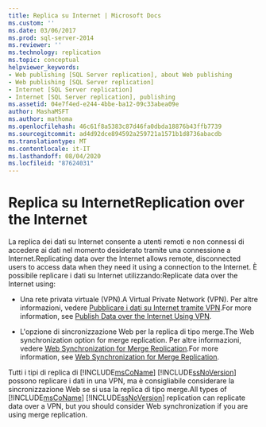```yaml
---
title: Replica su Internet | Microsoft Docs
ms.custom: ''
ms.date: 03/06/2017
ms.prod: sql-server-2014
ms.reviewer: ''
ms.technology: replication
ms.topic: conceptual
helpviewer_keywords:
- Web publishing [SQL Server replication], about Web publishing
- Web publishing [SQL Server replication]
- Internet [SQL Server replication]
- Internet [SQL Server replication], publishing
ms.assetid: 04e7f4ed-e244-4bbe-ba12-09c33abea09e
author: MashaMSFT
ms.author: mathoma
ms.openlocfilehash: 46c61f8a5383c87d46fa0dbda18876b43ffb7739
ms.sourcegitcommit: ad4d92dce894592a259721a1571b1d8736abacdb
ms.translationtype: MT
ms.contentlocale: it-IT
ms.lasthandoff: 08/04/2020
ms.locfileid: "87624031"
---
```

# <a name="replication-over-the-internet"></a><span data-ttu-id="c3ea0-102">Replica su Internet</span><span class="sxs-lookup"><span data-stu-id="c3ea0-102">Replication over the Internet</span></span>
  <span data-ttu-id="c3ea0-103">La replica dei dati su Internet consente a utenti remoti e non connessi di accedere ai dati nel momento desiderato tramite una connessione a Internet.</span><span class="sxs-lookup"><span data-stu-id="c3ea0-103">Replicating data over the Internet allows remote, disconnected users to access data when they need it using a connection to the Internet.</span></span> <span data-ttu-id="c3ea0-104">È possibile replicare i dati su Internet utilizzando:</span><span class="sxs-lookup"><span data-stu-id="c3ea0-104">Replicate data over the Internet using:</span></span>  
  
-   <span data-ttu-id="c3ea0-105">Una rete privata virtuale (VPN).</span><span class="sxs-lookup"><span data-stu-id="c3ea0-105">A Virtual Private Network (VPN).</span></span> <span data-ttu-id="c3ea0-106">Per altre informazioni, vedere [Pubblicare i dati su Internet tramite VPN](publish-data-over-the-internet-using-vpn.md).</span><span class="sxs-lookup"><span data-stu-id="c3ea0-106">For more information, see [Publish Data over the Internet Using VPN](publish-data-over-the-internet-using-vpn.md).</span></span>  
  
-   <span data-ttu-id="c3ea0-107">L'opzione di sincronizzazione Web per la replica di tipo merge.</span><span class="sxs-lookup"><span data-stu-id="c3ea0-107">The Web synchronization option for merge replication.</span></span> <span data-ttu-id="c3ea0-108">Per altre informazioni, vedere [Web Synchronization for Merge Replication](web-synchronization-for-merge-replication.md).</span><span class="sxs-lookup"><span data-stu-id="c3ea0-108">For more information, see [Web Synchronization for Merge Replication](web-synchronization-for-merge-replication.md).</span></span>  
  
 <span data-ttu-id="c3ea0-109">Tutti i tipi di replica di [!INCLUDE[msCoName](../../includes/msconame-md.md)] [!INCLUDE[ssNoVersion](../../includes/ssnoversion-md.md)] possono replicare i dati in una VPN, ma è consigliabile considerare la sincronizzazione Web se si usa la replica di tipo merge.</span><span class="sxs-lookup"><span data-stu-id="c3ea0-109">All types of [!INCLUDE[msCoName](../../includes/msconame-md.md)] [!INCLUDE[ssNoVersion](../../includes/ssnoversion-md.md)] replication can replicate data over a VPN, but you should consider Web synchronization if you are using merge replication.</span></span>  
  
  
